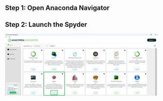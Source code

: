 ## Step 1: Open Anaconda Navigator

## Step 2: Launch the Spyder 
<p align="center">
<img src="assets/img.png"/>
</p>